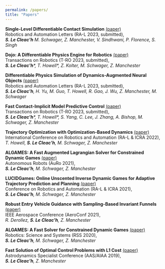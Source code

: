 ```yaml
---
permalink: /papers/
title: "Papers"
---
```



**Single-Level Differentiable Contact Simulation** 
[(paper)](https://arxiv.org/pdf/2212.06764.pdf)\
Robotics and Automation Letters (RA-L 2023, submitted),\
_**S. Le Cleac'h** M. Schwager, Z. Manchester, V. Sindhwani, P. Florence, S. Singh_



**Dojo: A Differentiable Physics Engine for Robotics**
[(paper)](https://arxiv.org/pdf/2203.00806.pdf)\
Transactions on Robotics (T-RO 2023, submitted),\
_**S. Le Cleac'h***, T. Howell*, Z. Kolter, M. Schwager, Z. Manchester_


**Differentiable Physics Simulation of Dynamics-Augmented Neural Objects**
[(paper)](https://arxiv.org/pdf/2210.09420.pdf)\
Robotics and Automation Letters (RA-L 2023, submitted),\
_**S. Le Cleac'h**, H. Yu, M. Guo, T. Howell, R. Gao, J. Wu, Z. Manchester, M. Schwager_


**Fast Contact-Implicit Model Predictive Control**
[(paper)](https://arxiv.org/pdf/2107.05616.pdf)\
Transactions on Robotics (T-RO 2023, submitted),\
_**S. Le Cleac'h***, T. Howell*, S. Yang, C. Lee, J. Zhang, A. Bishop, M. Schwager, Z. Manchester_



**Trajectory Optimization with Optimization-Based Dynamics**
[(paper)](http://roboticexplorationlab.org/papers/optimization_dynamics.pdf)\
International Conference on Robotics and Automation (RA-L & ICRA 2022),\
_T. Howell, **S. Le Cleac'h**, M. Schwager, Z. Manchester_



**ALGAMES: A Fast Augmented Lagrangian Solver for Constrained Dynamic Games**
[(paper)](http://roboticexplorationlab.org/papers/algames_auro.pdf)\
Autonomous Robots (AuRo 2021),\
_**S. Le Cleac'h**, M. Schwager, Z. Manchester_



**LUCIDGames: Online Unscented Inverse Dynamic Games for Adaptive Trajectory Prediction and Planning**
[(paper)](https://arxiv.org/pdf/2011.08152.pdf)\
Conference on Robotics and Automation (RA-L & ICRA 2021),\
_**S. Le Cleac'h**, M. Schwager, Z. Manchester_



**Robust Entry Vehicle Guidance with Sampling-Based Invariant Funnels**
[(paper)](https://arxiv.org/pdf/2011.02441.pdf)\
IEEE Aerospace Conference (AeroConf 2021),\
_R. Derollez, **S. Le Cleac'h**, Z. Manchester_


**ALGAMES: A Fast Solver for Constrained Dynamic Games**
[(paper)](http://www.roboticsproceedings.org/rss16/p091.pdf)\
Robotics: Science and Systems (RSS 2020),\
_**S. Le Cleac'h**, M. Schwager, Z. Manchester_


**Fast Solution of Optimal Control Problems with L1 Cost**
[(paper)](http://roboticexplorationlab.org/papers/l1-cost-optimizer.pdf)\
Astrodynamics Specialist Conference (AAS/AIAA 2019),\
_**S. Le Cleac'h**, Z. Manchester_
